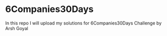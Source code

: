 # 6Companies30Days
In this repo I will upload my solutions for 6Companies30Days Challenge by Arsh Goyal
